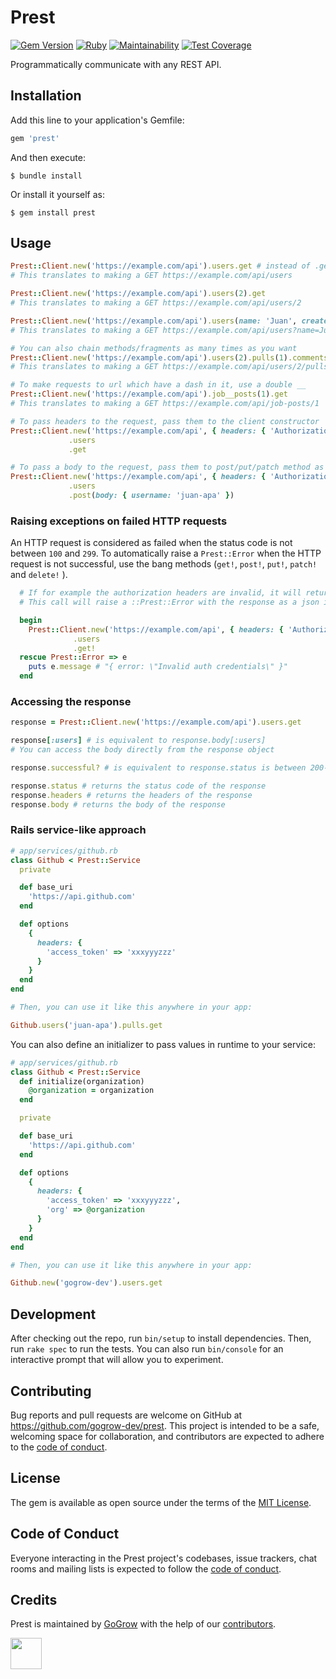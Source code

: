 # Prest

[![Gem Version](https://badge.fury.io/rb/prest.svg)](https://badge.fury.io/rb/prest)
[![Ruby](https://github.com/gogrow-dev/prest/actions/workflows/main.yml/badge.svg?branch=main)](https://github.com/gogrow-dev/prest/actions/workflows/main.yml)
[![Maintainability](https://api.codeclimate.com/v1/badges/f81b2e00be4d8eaa5e81/maintainability)](https://codeclimate.com/github/gogrow-dev/prest/maintainability)
[![Test Coverage](https://api.codeclimate.com/v1/badges/f81b2e00be4d8eaa5e81/test_coverage)](https://codeclimate.com/github/gogrow-dev/prest/test_coverage)

Programmatically communicate with any REST API.

## Installation

Add this line to your application's Gemfile:

```ruby
gem 'prest'
```

And then execute:

    $ bundle install

Or install it yourself as:

    $ gem install prest

## Usage

```ruby
Prest::Client.new('https://example.com/api').users.get # instead of .get you can use .put .patch .post .delete
# This translates to making a GET https://example.com/api/users

Prest::Client.new('https://example.com/api').users(2).get
# This translates to making a GET https://example.com/api/users/2

Prest::Client.new('https://example.com/api').users(name: 'Juan', created_at: '2022-07-20').get
# This translates to making a GET https://example.com/api/users?name=Juan&created_at=2022-07-20

# You can also chain methods/fragments as many times as you want
Prest::Client.new('https://example.com/api').users(2).pulls(1).comments.get
# This translates to making a GET https://example.com/api/users/2/pulls/1/comments

# To make requests to url which have a dash in it, use a double __
Prest::Client.new('https://example.com/api').job__posts(1).get
# This translates to making a GET https://example.com/api/job-posts/1

# To pass headers to the request, pass them to the client constructor
Prest::Client.new('https://example.com/api', { headers: { 'Authorization' => 'Bearer Token xxxyyyzzz' } })
             .users
             .get

# To pass a body to the request, pass them to post/put/patch method as follows:
Prest::Client.new('https://example.com/api', { headers: { 'Authorization' => 'Bearer Token xxxyyyzzz' } })
             .users
             .post(body: { username: 'juan-apa' })
```

### Raising exceptions on failed HTTP requests

An HTTP request is considered as failed when the status code is not between `100` and `299`.
To automatically raise a `Prest::Error` when the HTTP request is not successful, use the bang methods (`get!`, `post!`, `put!`, `patch!` and `delete!` ).

```ruby
  # If for example the authorization headers are invalid, it will return an 401 status code.
  # This call will raise a ::Prest::Error with the response as a json in the message.

  begin
    Prest::Client.new('https://example.com/api', { headers: { 'Authorization' => 'Bearer Token xxxyyyzzz' } })
              .users
              .get!
  rescue Prest::Error => e
    puts e.message # "{ error: \"Invalid auth credentials\" }"
  end
```

### Accessing the response

```ruby
response = Prest::Client.new('https://example.com/api').users.get

response[:users] # is equivalent to response.body[:users]
# You can access the body directly from the response object

response.successful? # is equivalent to response.status is between 200-299

response.status # returns the status code of the response
response.headers # returns the headers of the response
response.body # returns the body of the response
```

### Rails service-like approach

```ruby
# app/services/github.rb
class Github < Prest::Service
  private

  def base_uri
    'https://api.github.com'
  end

  def options
    {
      headers: {
        'access_token' => 'xxxyyyzzz'
      }
    }
  end
end

# Then, you can use it like this anywhere in your app:

Github.users('juan-apa').pulls.get
```

You can also define an initializer to pass values in runtime to your service:

```ruby
# app/services/github.rb
class Github < Prest::Service
  def initialize(organization)
    @organization = organization
  end

  private

  def base_uri
    'https://api.github.com'
  end

  def options
    {
      headers: {
        'access_token' => 'xxxyyyzzz',
        'org' => @organization
      }
    }
  end
end

# Then, you can use it like this anywhere in your app:

Github.new('gogrow-dev').users.get
```

## Development

After checking out the repo, run `bin/setup` to install dependencies. Then, run `rake spec` to run the tests. You can also run `bin/console` for an interactive prompt that will allow you to experiment.

## Contributing

Bug reports and pull requests are welcome on GitHub at https://github.com/gogrow-dev/prest. This project is intended to be a safe, welcoming space for collaboration, and contributors are expected to adhere to the [code of conduct](https://github.com/gogrow-dev/prest/blob/main/CODE_OF_CONDUCT.md).

## License

The gem is available as open source under the terms of the [MIT License](https://opensource.org/licenses/MIT).

## Code of Conduct

Everyone interacting in the Prest project's codebases, issue trackers, chat rooms and mailing lists is expected to follow the [code of conduct](https://github.com/gogrow-dev/prest/blob/main/CODE_OF_CONDUCT.md).

## Credits

Prest is maintained by [GoGrow](https://gogrow.dev) with the help of our
[contributors](https://github.com/gogrow-dev/prest/contributors).

[<img src="https://user-images.githubusercontent.com/9309458/180014465-00477428-fd76-48f6-b984-5b401b8ce241.svg" height="50"/>](https://gogrow.dev)
